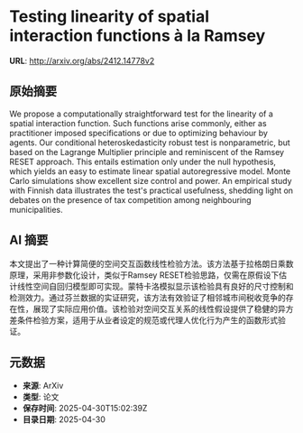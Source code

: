 # Testing linearity of spatial interaction functions à la Ramsey

**URL**: http://arxiv.org/abs/2412.14778v2

## 原始摘要

We propose a computationally straightforward test for the linearity of a
spatial interaction function. Such functions arise commonly, either as
practitioner imposed specifications or due to optimizing behaviour by agents.
Our conditional heteroskedasticity robust test is nonparametric, but based on
the Lagrange Multiplier principle and reminiscent of the Ramsey RESET approach.
This entails estimation only under the null hypothesis, which yields an easy to
estimate linear spatial autoregressive model. Monte Carlo simulations show
excellent size control and power. An empirical study with Finnish data
illustrates the test's practical usefulness, shedding light on debates on the
presence of tax competition among neighbouring municipalities.


## AI 摘要

本文提出了一种计算简便的空间交互函数线性检验方法。该方法基于拉格朗日乘数原理，采用非参数化设计，类似于Ramsey RESET检验思路，仅需在原假设下估计线性空间自回归模型即可实现。蒙特卡洛模拟显示该检验具有良好的尺寸控制和检测效力。通过芬兰数据的实证研究，该方法有效验证了相邻城市间税收竞争的存在性，展现了实际应用价值。该检验对空间交互关系的线性假设提供了稳健的异方差条件检验方案，适用于从业者设定的规范或代理人优化行为产生的函数形式验证。

## 元数据

- **来源**: ArXiv
- **类型**: 论文
- **保存时间**: 2025-04-30T15:02:39Z
- **目录日期**: 2025-04-30
